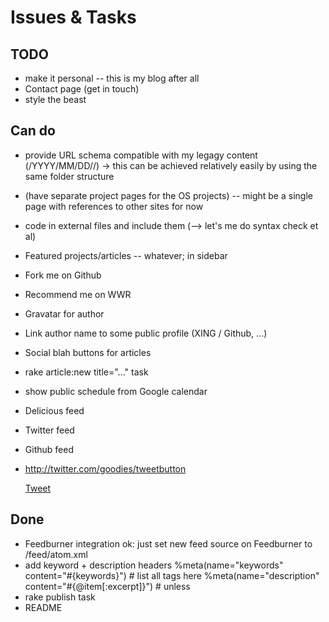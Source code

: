 Issues & Tasks
==============

TODO
----
* make it personal -- this is my blog after all
* Contact page (get in touch)
* style the beast

Can do
------
* provide URL schema compatible with my legagy content (/YYYY/MM/DD/<slug>/)
  -> this can be achieved relatively easily by using the same folder structure
* (have separate project pages for the OS projects) -- might be a single page with references to other sites for now
* code in external files and include them (--> let's me do syntax check et al)
* Featured projects/articles -- whatever; in sidebar
* Fork me on Github
* Recommend me on WWR
* Gravatar for author
* Link author name to some public profile (XING / Github, ...)
* Social blah buttons for articles
* rake article:new title="..." task
* show public schedule from Google calendar
* Delicious feed
* Twitter feed
* Github feed
* http://twitter.com/goodies/tweetbutton

    <a href="http://twitter.com/share" class="twitter-share-button" data-url="http://ARCTICLE-URL" data-text="ARTICLE TITLE" data-count="horizontal" data-via="klickmich">Tweet</a><script type="text/javascript" src="http://platform.twitter.com/widgets.js"></script>

Done
----
* Feedburner integration
  ok: just set new feed source on Feedburner to /feed/atom.xml
* add keyword + description headers
    %meta(name="keywords" content="#{keywords}") # list all tags here
    %meta(name="description" content="#{@item[:excerpt]}") # unless
* rake publish task
* README
